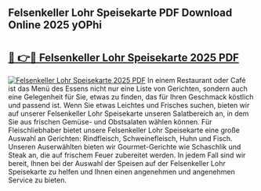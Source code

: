 ## Felsenkeller Lohr Speisekarte PDF Download Online 2025 yOPhi

# <h2><a href="http://gccb9a.nevu.top/?p=Felsenkeller+Lohr+Speisekarte">🔗 👉🔴 Felsenkeller Lohr Speisekarte 2025 PDF</a></h2>

[![Felsenkeller Lohr Speisekarte 2025 PDF](https://i.imgur.com/dBaPXMq.png)](http://gccb9a.nevu.top/?p=Felsenkeller+Lohr+Speisekarte)
In einem Restaurant oder Café ist das Menü des Essens nicht nur eine Liste von Gerichten, sondern auch eine Gelegenheit für Sie, etwas zu finden, das für Ihren Geschmack köstlich und passend ist. Wenn Sie etwas Leichtes und Frisches suchen, bieten wir auf unserer Felsenkeller Lohr Speisekarte unseren Salatbereich an, in dem Sie aus frischen Gemüse- und Obstsalaten wählen können. Für Fleischliebhaber bietet unsere Felsenkeller Lohr Speisekarte eine große Auswahl an Gerichten: Rindfleisch, Schweinefleisch, Huhn und Fisch. Unseren Auserwählten bieten wir Gourmet-Gerichte wie Schaschlik und Steak an, die auf frischem Feuer zubereitet werden. In jedem Fall sind wir bereit, Ihnen bei der Auswahl der Speisen auf der Felsenkeller Lohr Speisekarte zu helfen und Ihnen einen angenehmen und angenehmen Service zu bieten.
